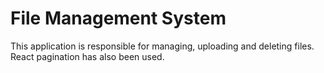 # File Management System
 This application is responsible for managing, uploading and deleting files. React pagination has also been used.
